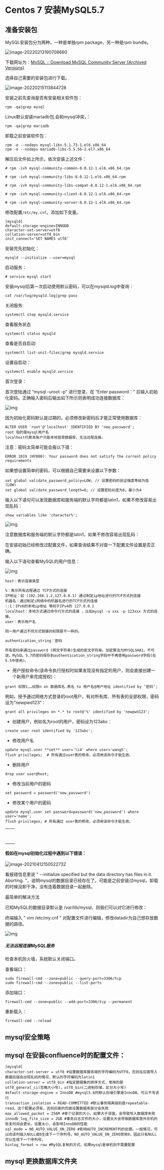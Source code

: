 # Centos 7 安装MySQL5.7

## 准备安装包

MySQL安装包分为两种，一种是单独rpm package，另一种是rpm bundle。

![image-20220213190708660](..\picture\image-20220213190708660.png)

下载网址为：[MySQL :: Download MySQL Community Server (Archived Versions)](https://downloads.mysql.com/archives/community/)

选择自己需要的安装包进行下载。

![image-20220215113844728](..\picture\image-20220215113844728.png)

安装之前先查询是否有安装相关软件包：

```
rpm -qa|grep mysql
```

Linux默认安装mariadb包,会和mysql冲突，：

```
rpm -qa|grep mariadb
```

卸载之前安装软件包：

```
rpm -e --nodeps mysql-libs-5.1.73-1.el6.x86_64
rpm -e --nodeps mariadb-libs-5.5.56-2.el7.x86_64
```

解压后文件如上所示，依次安装上述文件：

```
# rpm -ivh mysql-community-common-8.0.12-1.el6.x86_64.rpm

# rpm -ivh mysql-community-libs-8.0.12-1.el6.x86_64.rpm

# rpm -ivh mysql-community-libs-compat-8.0.12-1.el6.x86_64.rpm

# rpm -ivh mysql-community-client-8.0.12-1.el6.x86_64.rpm

# rpm -ivh mysql-community-server-8.0.12-1.el6.x86_64.rpm
```



修改配置`/etc/my.cnf`。添加如下变量。

```
[mysqld]
default-storage-engine=INNODB
character-set-server=utf8
collation-server=utf8_bin
init_connect=’SET NAMES utf8’
```

安装完先初始化：

```
mysqld --initialize --user=mysql
```

启动服务：

```
# service mysql start
```

安装mysql后第一次启动使用默认密码，可以在mysqld.log中查询：

```
cat /var/log/mysqld.log|grep pass
```

关闭服务:

```
systemctl stop mysqld.service
```

查看服务状态

```
systemctl status mysqld
```

查看是否自启动:

```
systemctl list-unit-files|grep mysqld.service
```

设置自启动：

```
systemctl enable mysqld.sercice
```

首次登录：

首次登陆通过 “mysql -uroot -p” 进行登录，在 “Enter password：” 后输入初始化密码。正确输入密码后输出如下所示则表明成功连接数据库：

![img](..\picture\9d4f44d5f5dd51f61a28efde52feafc2.png)

因为初始化密码默认是过期的，必须修改新密码后才能正常使用数据库：

```
ALTER USER 'root'@'localhost' IDENTIFIED BY 'new_password';
root 指的是mysql用户名
localhost代表本账户只能本地登录数据库，无法远程连接。
```

注意：密码太简单可能会报以下错：

```
ERROR 1819 (HY000): Your password does not satisfy the current policy requirements
```

如果想设置简单的密码，可以根据自己需要来设置以下参数：

```
set global validate_password_policy=LOW; // 设置密码的验证强度等级为低(LOW)
set global validate_password_length=6; // 设置密码长度为6，最小为4
```

输入以下语句可以发现数据库和服务端的默认字符都是latin1，如果不修改容易出现乱码：

```
show variables like 'character%';
```

![img](..\picture\1bc64ba1337bc703a2dca57ad31884c7.png)

注意数据库和服务端的默认字符都是latin1，如果不修改容易出现乱码：

在安装初始已经修改过配置文件，如果查询结果不对查一下配置文件设置是否正确。

输入以下语句查看MySQL的用户信息：

![img](..\picture\91406878f752fd41a53884bb8533fda5.png)

```
host：表示连接类型

%：表示所有远程通过 TCP方式的连接
IP地址：如 (192.168.1.2,127.0.0.1) 通过制定ip地址进行的TCP方式的连接
机器名：通过制定i网络中的机器名进行的TCP方式的连接
::1：IPv6的本地ip地址 等同于IPv4的 127.0.0.1
localhost：本地方式通过命令行方式的连接 ，比如mysql -u xxx -p 123xxx 方式的连接。
user：表示用户名

同一用户通过不同方式链接的权限是不一样的。

authentication_string：密码

所有密码串通过password (明文字符串)生成的密文字符串。加密算法为MYSQLSHA1，不可逆。MySQL 5.7的密码保存到authentication_string字段中不再使用password字段(在5.5中使用)。

```

- 用户授权命令(该命令执行授权时如果发现没有指定的用户，则会直接创建一个新用户来完成授权)：

```
grant 权限1,…权限n on 数据库名.表名 to 用户名@用户地址 identified by ‘密码’;
```

例如，授予通过网络方式登录的root用户，有对所有库、所有表的全部权限，密码设为”newpwd123”：

```
grant all privileges on *.* to root@'%' identified by 'newpwd123';
```

- 创建用户，例如名为root的用户，密码设为123abc：

```
create user root identified by '123abc';
```

- 修改用户名

```
update mysql.user **set** user='li4' where user='wang5';
flush privileges;  # 所有通过user表的修改，必须用该命令才能生效。
```

- 删除用户

```
drop user user@host;
```

- 修改当前用户的密码

```
set password = password('new_password')
```

- 修改某个用户的密码

```
update mysql.user set password=password('new_password') where user='name';
flush privileges; # 所有通过 user表的修改，必须用该命令才能生效。
```

|      |      |
| :--: | :--: |
|      |      |
|      |      |
|      |      |
|      |      |
|      |      |
|      |      |
|      |      |
|      |      |

#### 假如在mysql初始化过程中遇到以下错误：

![image-20210412150522732](..\picture\246ec3c375fb3c6539b9570c2d27cb7b.png)

看报错信息里说 " --initialize specified but the data directory has files in it. Aborting. "，说明mysql的数据目录已经存在了。可能是之前安装过mysql，卸载的时候没卸干净，没有连着数据目录一起删除。

最简单的解决方法

已知MySQL的数据目录默认是 /var/lib/mysql，则我们可以对它进行修改：

终端输入 " vim /etc/my.cnf " 对配置文件进行编辑，修改datadir为自己想存放数据的路径。

![img](..\picture\944d9b35bdea737d7f81561b2a1fe071.png)

##### 无法远程连接MySQL服务

检查本机防火墙，系统默认关闭端口。

查看端口：

```
sudo firewall-cmd --zone=public --query-port=3306/tcp
sudo firewall-cmd --zone=public --list-ports
```

添加端口：

```
firewall-cmd --zone=public --add-port=3306/tcp --permanent
```

重新载入：

```
firewall-cmd --reload
```



## mysql安全策略







## mysql  在安装confluence时的配置文件：

```
[mysqld]
character-set-server = utf8 #设置数据库服务端的字符编码为UTF8，否则在后面导入数据后就会出现乱码的情况，默认的字符编码为latin1
collation-server = utf8_bin #指定数据集的排序方式，常用的是utf8_general_ci(忽略大小写)，utf8_bin(二进制存储，区分大小写)
default-storage-engine = InnoDB #mysql5.6的默认存储引擎是InnoDB，可以不写该行
transaction_isolation = READ-COMMITTED #默认事务隔离级别是repeatable-read，这个配置必须有，否则后面的页面设置数据库部分会失败
max_allowed_packet = 256M #单个记录的大小，如果大于该值，会导致写入数据库失败
innodb_log_file_size = 2GB #事务日志文件的大小，设置太大会导致数据库意外夯机的恢复时间会更长，设置太小，会影响InnoDB的性能
sql_mode = NO_AUTO_VALUE_ON_ZERO #影响AUTO_INCREMENT列的处理。一般情况，可以向该列插入NULL或0生成下一个序列号。NO_AUTO_VALUE_ON_ZERO禁用0，因此只有NULL可以生成下一个序列号。
binlog_format = row #MySQL复制的方式，如果mysql是单机则不需要配置
```





## mysql 更换数据库文件夹

